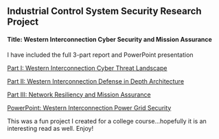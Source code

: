 ## Industrial Control System Security Research Project

#### Title:  Western Interconnection Cyber Security and Mission Assurance 


I have included the full 3-part report and PowerPoint presentation



[Part I:  Western Interconnection Cyber Threat Landscape](https://github.com/Cheroxx/ICS-security-project/blob/master/CYBR370%20DOD%20WestInt%20Part%201.docx)

[Part II:  Western Interconnection Defense in Depth Architecture](https://github.com/Cheroxx/ICS-security-project/blob/master/West%20Intcon%20Part%202.docx)

[Part III:  Network Resiliency and Mission Assurance](https://github.com/Cheroxx/ICS-security-project/blob/master/West%20Intcon%20Part%203.docx)

[PowerPoint:  Western Interconnection Power Grid Security](https://github.com/Cheroxx/ICS-security-project/blob/master/Western%20Intercon%20DOD%20PPT.pptx)



This was a fun project I created for a college course...hopefully it is an interesting read as well.  Enjoy!
